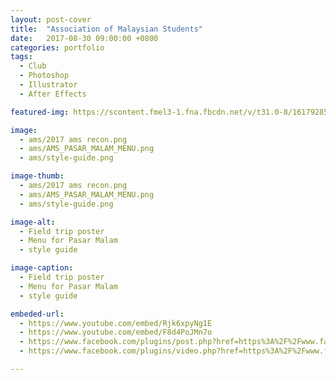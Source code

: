 ```yaml
---
layout: post-cover
title:  "Association of Malaysian Students"
date:   2017-08-30 09:00:00 +0800
categories: portfolio
tags:
  - Club
  - Photoshop
  - Illustrator
  - After Effects

featured-img: https://scontent.fmel3-1.fna.fbcdn.net/v/t31.0-8/16179285_1067122613414890_1819145948971584794_o.jpg?oh=26a36db15806fa0dbf4ea594f47c5626&oe=5AA11F7B

image:
  - ams/2017 ams recon.png
  - ams/AMS_PASAR_MALAM_MENU.png
  - ams/style-guide.png

image-thumb:
  - ams/2017 ams recon.png
  - ams/AMS_PASAR_MALAM_MENU.png
  - ams/style-guide.png

image-alt:
  - Field trip poster
  - Menu for Pasar Malam
  - style guide

image-caption:
  - Field trip poster
  - Menu for Pasar Malam
  - style guide

embeded-url:
  - https://www.youtube.com/embed/Rjk6xpyNg1E
  - https://www.youtube.com/embed/F8d4PoJMn7o
  - https://www.facebook.com/plugins/post.php?href=https%3A%2F%2Fwww.facebook.com%2Fams.curtin%2Fposts%2F1332164350244047%3A0
  - https://www.facebook.com/plugins/video.php?href=https%3A%2F%2Fwww.facebook.com%2Fams.curtin%2Fvideos%2F1280568802070269%2F

---
```


